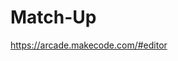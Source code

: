 # Match-Up

[https://arcade.makecode.com/#editor ](https://arcade.makecode.com/S04960-74764-87539-01557)
